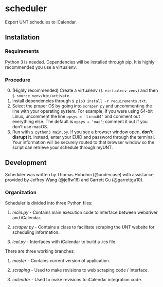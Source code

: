 # scheduler
Export UNT schedules to iCalendar.

## Installation
### Requirements
Python 3 is needed. Dependencies will be installed through pip. It is highly recommended you use a virtualenv.

### Procedure
0. (Highly recommended) Create a virtualenv (`$ virtualenv venv`) and then `$ source venv/bin/activate`.
1. Install dependencies through `$ pip3 install -r requirements.txt`.
2. Select the proper OS by going into `scraper.py` and uncommenting the line with your operating system. For example, if you were using 64-bit Linux, uncomment the line `opsys = 'linux64'` and comment out everything else. The default is `opsys = 'mac'`; comment it out if you don't use macOS.
3. Run with `$ python3 main.py`. If you see a browser window open, **don't disrupt it**. Instead, enter your EUID and password through the terminal. Your information will be securely routed to that browser window so the script can retrieve your schedule through myUNT.

## Development
Scheduler was written by Thomas Hobohm (@undercase) with assistance provided by Jeffrey Wang (@jeffw16) and Garrett Gu (@garrettgu10).

### Organization
Scheduler is divided into three Python files:

1. *main.py* - Contains main execution code to interface between webdriver and iCalendar.

2. *scraper.py* - Contains a class to facilitate scraping the UNT website for scheduling information.

3. *ical.py* - Interfaces with iCalendar to build a .ics file.

There are three working branches:

1. *master* - Contains current version of application.

2. *scraping* - Used to make revisions to web scraping code / interface.

3. *calendar* - Used to make revisions to iCalendar integration code.
